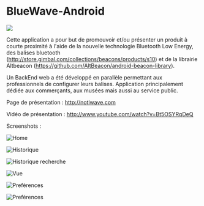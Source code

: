 BlueWave-Android
================

[![](blue_wave.png)](http://www.youtube.com/watch?v=Bt5OSYRqDeQ)

Cette application a pour but de promouvoir et/ou présenter un produit à courte proximité à l'aide de la nouvelle technologie Bluetooth Low Energy, des balises bluetooth (http://store.gimbal.com/collections/beacons/products/s10) et de la librairie Altbeacon (https://github.com/AltBeacon/android-beacon-library).

Un BackEnd web a été développé en parallèle permettant aux professionnels de configurer leurs balises.
Application principalement dédiée aux commerçants, aux musées mais aussi
au service public.

Page de présentation : http://notiwave.com

Vidéo de présentation : http://www.youtube.com/watch?v=Bt5OSYRqDeQ

Screenshots :

![Home](screenshot/home.png)

![Historique](screenshot/history.png)

![Historique recherche](screenshot/history_search.png)

![Vue](screenshot/la_cene.png)

![Preférences](screenshot/properties_1.png)

![Preférences](screenshot/properties_2.png)
